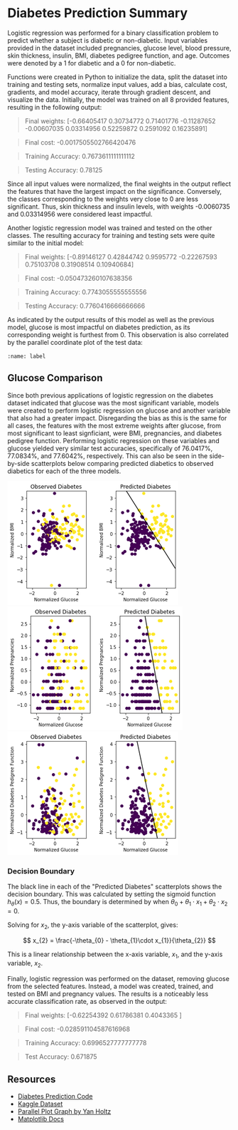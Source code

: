 # Diabetes Prediction Summary

Logistic regression was performed for a binary classification problem to predict whether a subject is diabetic or non-diabetic. Input variables provided in the dataset included pregnancies, glucose level, blood pressure, skin thickness, insulin, BMI, diabetes pedigree function, and age. Outcomes were denoted by a 1 for diabetic and a 0 for non-diabetic.

Functions were created in Python to initialize the data, split the dataset into training and testing sets, normalize input values, add a bias, calculate cost, gradients, and model accuracy, iterate through gradient descent, and visualize the data. Initially, the model was trained on all 8 provided features, resulting in the following output:

> Final weights:  [-0.66405417  0.30734772  0.71401776 -0.11287652 -0.00607035  0.03314956  0.52259872  0.2591092   0.16235891]

> Final cost:  -0.0017505502766420476

> Training Accuracy:  0.7673611111111112

> Testing Accuracy:  0.78125


Since all input values were normalized, the final weights in the output reflect the features that have the largest impact on the significance. Conversely, the classes corresponding to the weights very close to 0 are less significant. Thus, skin thickness and insulin levels, with weights -0.0060735 and 0.03314956 were considered least impactful.

Another logistic regression model was trained and tested on the other classes. The resulting accuracy for training and testing sets were quite similar to the initial model: 

> Final weights:  [-0.89146127  0.42844742  0.9595772  -0.22267593  0.75103708  0.31908514 0.10940684]

> Final cost:  -0.050473260107638356

> Training Accuracy:  0.7743055555555556

> Testing Accuracy:  0.7760416666666666

As indicated by the output results of this model as well as the previous model, glucose is most impactful on diabetes prediction, as its corresponding weight is furthest from 0. This observation is also correlated by the parallel coordinate plot of the test data:

```{image} ./parallel-plot.png
:name: label
```

## Glucose Comparison

Since both previous applications of logistic regression on the diabetes dataset indicated that glucose was the most significant variable, models were created to perform logistic regression on glucose and another variable that also had a greater impact. Disregarding the bias as this is the same for all cases, the features with the most extreme weights after glucose, from most significant to least signficiant, were BMI, pregnancies, and diabetes pedigree function. Performing logistic regression on these variables and glucose yielded very similar test accuracies, specifically of 76.0417%, 77.0834%, and 77.6042%, respectively. This can also be seen in the side-by-side scatterplots below comparing predicted diabetics to observed diabetics for each of the three models.

<img src="glucose-bmi.png" /><img src="glucose-pregnancies.png" /><img src= "glucose-dpf.png" />

### Decision Boundary

The black line in each of the "Predicted Diabetes" scatterplots shows the decision boundary. This was calculated by setting the sigmoid function $h_{\theta}(x) = 0.5$. Thus, the boundary is determined by when $\theta_{0} + \theta_{1}\cdot x_{1} + \theta_{2}\cdot x_{2} = 0$.

Solving for $x_{2}$, the y-axis variable of the scatterplot, gives:

$$
x_{2} = \frac{-\theta_{0} - \theta_{1}\cdot x_{1}}{\theta_{2}}
$$

This is a linear relationship between the x-axis variable, $x_{1}$, and the y-axis variable, $x_{2}$.


Finally, logistic regression was performed on the dataset, removing glucose from the selected features. Instead, a model was created, trained, and tested on BMI and pregnancy values. The results is a noticeably less accurate classification rate, as observed in the output:

> Final weights:  [-0.62254392  0.61786381  0.4043365 ]

> Final cost:  -0.028591104587616968

> Training Accuracy:  0.6996527777777778

> Test Accuracy:  0.671875


## Resources
* [Diabetes Prediction Code](./diabetes-logreg.ipynb)
* [Kaggle Dataset](https://www.kaggle.com/datasets/kandij/diabetes-dataset)
* [Parallel Plot Graph by Yan Holtz](https://www.python-graph-gallery.com/150-parallel-plot-with-pandas)
* [Matplotlib Docs](https://matplotlib.org/stable/api/axes_api.html)